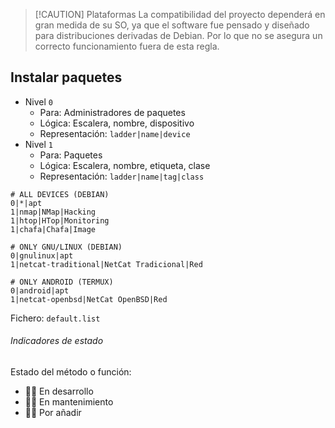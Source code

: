 > [!CAUTION] Plataformas
> La compatibilidad del proyecto dependerá en gran medida de su SO, ya que el software fue pensado y diseñado para distribuciones derivadas de Debian. Por lo que no se asegura un correcto funcionamiento fuera de esta regla.

## Instalar paquetes

- Nivel `0`
	- Para: Administradores de paquetes
	- Lógica: Escalera, nombre, dispositivo
	- Representación: `ladder|name|device`
- Nivel `1`
	- Para: Paquetes
	- Lógica: Escalera, nombre, etiqueta, clase
	- Representación: `ladder|name|tag|class`

```
# ALL DEVICES (DEBIAN)
0|*|apt
1|nmap|NMap|Hacking
1|htop|HTop|Monitoring
1|chafa|Chafa|Image

# ONLY GNU/LINUX (DEBIAN)
0|gnulinux|apt
1|netcat-traditional|NetCat Tradicional|Red

# ONLY ANDROID (TERMUX)
0|android|apt
1|netcat-openbsd|NetCat OpenBSD|Red
```

Fichero: `default.list`

###### Indicadores de estado

Estado del método o función:

* 👨‍💻 En desarrollo
* 🧑‍🔧 En mantenimiento
* 🧑‍🏭 Por añadir

